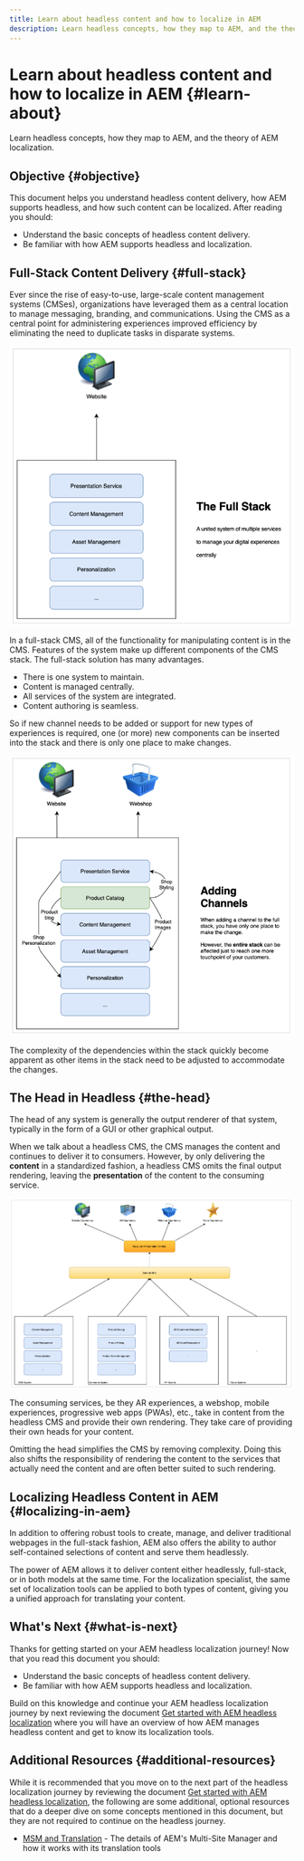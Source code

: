 ```yaml
---
title: Learn about headless content and how to localize in AEM
description: Learn headless concepts, how they map to AEM, and the theory of AEM localization.
---
```

# Learn about headless content and how to localize in AEM {#learn-about}

Learn headless concepts, how they map to AEM, and the theory of AEM localization.

## Objective {#objective}

This document helps you understand headless content delivery, how AEM supports headless, and how such content can be localized. After reading you should:

* Understand the basic concepts of headless content delivery.
* Be familiar with how AEM supports headless and localization.

## Full-Stack Content Delivery {#full-stack}

Ever since the rise of easy-to-use, large-scale content management systems (CMSes), organizations have leveraged them as a central location to manage messaging, branding, and communications. Using the CMS as a central point for administering experiences improved efficiency by eliminating the need to duplicate tasks in disparate systems.

![The classic full-stack CMS](/help/journey-headless/developer/assets/full-stack.png)

In a full-stack CMS, all of the functionality for manipulating content is in the CMS. Features of the system make up different components of the CMS stack. The full-stack solution has many advantages.

* There is one system to maintain.
* Content is managed centrally.
* All services of the system are integrated.
* Content authoring is seamless.

So if new channel needs to be added or support for new types of experiences is required, one (or more) new components can be inserted into the stack and there is only one place to make changes.

![Adding a new channel to the stack](/help/journey-headless/developer/assets/adding-channel.png)

The complexity of the dependencies within the stack quickly become apparent as other items in the stack  need to be adjusted to accommodate the changes.

## The Head in Headless {#the-head}

The head of any system is generally the output renderer of that system, typically in the form of a GUI or other graphical output.

When we talk about a headless CMS, the CMS manages the content and continues to deliver it to consumers. However, by only delivering the **content** in a standardized fashion, a headless CMS omits the final output rendering, leaving the **presentation** of the content to the consuming service.

![Headless CMS](/help/journey-headless/developer/assets/headless-cms.png)

The consuming services, be they AR experiences, a webshop, mobile experiences, progressive web apps (PWAs), etc., take in content from the headless CMS and provide their own rendering. They take care of providing their own heads for your content.

Omitting the head simplifies the CMS by removing complexity. Doing this also shifts the responsibility of rendering the content to the services that actually need the content and are often better suited to such rendering.

## Localizing Headless Content in AEM {#localizing-in-aem}

In addition to offering robust tools to create, manage, and deliver traditional webpages in the full-stack fashion, AEM also offers the ability to author self-contained selections of content and serve them headlessly.

The power of AEM allows it to deliver content either headlessly, full-stack, or in both models at the same time. For the localization specialist, the same set of localization tools can be applied to both types of content, giving you a unified approach for translating your content.

## What's Next {#what-is-next}

Thanks for getting started on your AEM headless localization journey! Now that you read this document you should:

* Understand the basic concepts of headless content delivery.
* Be familiar with how AEM supports headless and localization.

Build on this knowledge and continue your AEM headless localization journey by next reviewing the document [Get started with AEM headless localization](getting-started.md) where you will have an overview of how AEM manages headless content and get to know its localization tools.

## Additional Resources {#additional-resources}

While it is recommended that you move on to the next part of the headless localization journey by reviewing the document [Get started with AEM headless localization,](getting-started.md) the following are some additional, optional resources that do a deeper dive on some concepts mentioned in this document, but they are not required to continue on the headless journey.

* [MSM and Translation](/help/sites-cloud/administering/msm-and-translation.md) - The details of AEM's Multi-Site Manager and how it works with its translation tools